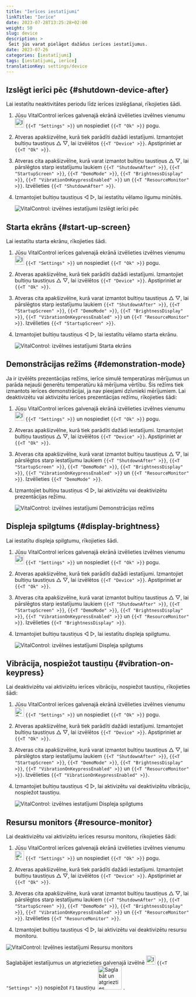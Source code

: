 ```yaml
---
title: "Ierīces iestatījumi"
linkTitle: "Ierīce"
date: 2023-07-28T13:25:28+02:00
weight: 50
slug: device
description: >
 Šeit jūs varat pielāgot dažādus ierīces iestatījumus.
date: 2023-07-26
categories: [iestatījumi]
tags: [iestatījumi, ierīce]
translationKey: settings/device
---
```

## Izslēgt ierīci pēc {#shutdown-device-after}
Lai iestatītu neaktivitātes periodu līdz ierīces izslēgšanai, rīkojieties šādi.

1. Jūsu VitalControl ierīces galvenajā ekrānā izvēlieties izvēlnes vienumu <img src="/icons/gear.svg" width="25" align="bottom" alt="Iestatījumi" /> `{{<T "Settings" >}}` un nospiediet `{{<T "Ok" >}}` pogu.

2. Atveras apakšizvēlne, kurā tiek parādīti dažādi iestatījumi. Izmantojiet bultiņu taustiņus △ ▽, lai izvēlētos `{{<T "Device" >}}`. Apstipriniet ar `{{<T "Ok" >}}`.

3. Atveras cita apakšizvēlne, kurā varat izmantot bultiņu taustiņus △ ▽, lai pārslēgtos starp iestatījumu laukiem `{{<T "ShutdownAfter" >}}`, `{{<T "StartupScreen" >}}`, `{{<T "DemoMode" >}}`, `{{<T "BrightnessDisplay" >}}`, `{{<T "VibrationOnKeypressEnabled" >}}` un `{{<T "ResourceMonitor" >}}`. Izvēlieties `{{<T "ShutdownAfter" >}}`.

4. Izmantojiet bultiņu taustiņus ◁ ▷, lai iestatītu vēlamo ilgumu minūtēs.

    ![VitalControl: izvēlnes iestatījumi Izslēgt ierīci pēc](../images/shutdowndeviceafter.png "Izslēgt ierīci pēc")

## Starta ekrāns {#start-up-screen}

Lai iestatītu starta ekrānu, rīkojieties šādi.

1. Jūsu VitalControl ierīces galvenajā ekrānā izvēlieties izvēlnes vienumu <img src="/icons/gear.svg" width="25" align="bottom" alt="Iestatījumi" /> `{{<T "Settings" >}}` un nospiediet `{{<T "Ok" >}}` pogu.

2. Atveras apakšizvēlne, kurā tiek parādīti dažādi iestatījumi. Izmantojiet bultiņu taustiņus △ ▽, lai izvēlētos `{{<T "Device" >}}`. Apstipriniet ar `{{<T "Ok" >}}`.

3. Atveras cita apakšizvēlne, kurā varat izmantot bultiņu taustiņus △ ▽, lai pārslēgtos starp iestatījumu laukiem `{{<T "ShutdownAfter" >}}`, `{{<T "StartupScreen" >}}`, `{{<T "DemoMode" >}}`, `{{<T "BrightnessDisplay" >}}`, `{{<T "VibrationOnKeypressEnabled" >}}` un `{{<T "ResourceMonitor" >}}`. Izvēlieties `{{<T "StartupScreen" >}}`.

4. Izmantojiet bultiņu taustiņus ◁ ▷, lai iestatītu vēlamo starta ekrānu.

   ![VitalControl: izvēlnes iestatījumi Starta ekrāns](../images/startupscreen.png "Starta ekrāns")

## Demonstrācijas režīms {#demonstration-mode}

Ja ir izvēlēts prezentācijas režīms, ierīce simulē temperatūras mērījumus un parāda nejauši ģenerētu temperatūru kā mērījuma vērtību. Šis režīms tiek izmantots ierīces demonstrācijai, ja nav pieejami dzīvnieki mērījumiem. Lai deaktivizētu vai aktivizētu ierīces prezentācijas režīmu, rīkojieties šādi:

1. Jūsu VitalControl ierīces galvenajā ekrānā izvēlieties izvēlnes vienumu <img src="/icons/gear.svg" width="25" align="bottom" alt="Iestatījumi" /> `{{<T "Settings" >}}` un nospiediet `{{<T "Ok" >}}` pogu.

2. Atveras apakšizvēlne, kurā tiek parādīti dažādi iestatījumi. Izmantojiet bultiņu taustiņus △ ▽, lai izvēlētos `{{<T "Device" >}}`. Apstipriniet ar `{{<T "Ok" >}}`.

3. Atveras cita apakšizvēlne, kurā varat izmantot bultiņu taustiņus △ ▽, lai pārslēgtos starp iestatījumu laukiem `{{<T "ShutdownAfter" >}}`, `{{<T "StartupScreen" >}}`, `{{<T "DemoMode" >}}`, `{{<T "BrightnessDisplay" >}}`, `{{<T "VibrationOnKeypressEnabled" >}}` un `{{<T "ResourceMonitor" >}}`. Izvēlieties `{{<T "DemoMode" >}}`.

4. Izmantojiet bultiņu taustiņus ◁ ▷, lai aktivizētu vai deaktivizētu prezentācijas režīmu.

   ![VitalControl: izvēlnes iestatījumi Demonstrācijas režīms](../images/demonstrationmode.png "Demonstrācijas režīms")

## Displeja spilgtums {#display-brightness}

Lai iestatītu displeja spilgtumu, rīkojieties šādi.

1. Jūsu VitalControl ierīces galvenajā ekrānā izvēlieties izvēlnes vienumu <img src="/icons/gear.svg" width="25" align="bottom" alt="Iestatījumi" /> `{{<T "Settings" >}}` un nospiediet `{{<T "Ok" >}}` pogu.

2. Atveras apakšizvēlne, kurā tiek parādīti dažādi iestatījumi. Izmantojiet bultiņu taustiņus △ ▽, lai izvēlētos `{{<T "Device" >}}`. Apstipriniet ar `{{<T "Ok" >}}`.

3. Atveras cita apakšizvēlne, kurā varat izmantot bultiņu taustiņus △ ▽, lai pārslēgtos starp iestatījumu laukiem `{{<T "ShutdownAfter" >}}`, `{{<T "StartupScreen" >}}`, `{{<T "DemoMode" >}}`, `{{<T "BrightnessDisplay" >}}`, `{{<T "VibrationOnKeypressEnabled" >}}` un `{{<T "ResourceMonitor" >}}`. Izvēlieties `{{<T "BrightnessDisplay" >}}`.

4. Izmantojiet bultiņu taustiņus ◁ ▷, lai iestatītu displeja spilgtumu.

   ![VitalControl: izvēlnes iestatījumi Displeja spilgtums](../images/displaybrightness.png "Displeja spilgtums")

## Vibrācija, nospiežot taustiņu {#vibration-on-keypress}

Lai deaktivizētu vai aktivizētu ierīces vibrāciju, nospiežot taustiņu, rīkojieties šādi:

1. Jūsu VitalControl ierīces galvenajā ekrānā izvēlieties izvēlnes vienumu <img src="/icons/gear.svg" width="25" align="bottom" alt="Settings" /> `{{<T "Settings" >}}` un nospiediet `{{<T "Ok" >}}` pogu.

2. Atveras apakšizvēlne, kurā tiek parādīti dažādi iestatījumi. Izmantojiet bultiņu taustiņus △ ▽, lai izvēlētos `{{<T "Device" >}}`. Apstipriniet ar `{{<T "Ok" >}}`.

3. Atveras cita apakšizvēlne, kurā varat izmantot bultiņu taustiņus △ ▽, lai pārslēgtos starp iestatījumu laukiem `{{<T "ShutdownAfter" >}}`, `{{<T "StartupScreen" >}}`, `{{<T "DemoMode" >}}`, `{{<T "BrightnessDisplay" >}}`, `{{<T "VibrationOnKeypressEnabled" >}}` un `{{<T "ResourceMonitor" >}}`. Izvēlieties `{{<T "VibrationOnKeypressEnabled" >}}`.

4. Izmantojiet bultiņu taustiņus ◁ ▷, lai aktivizētu vai deaktivizētu vibrāciju, nospiežot taustiņu.

   ![VitalControl: izvēlnes iestatījumi Displeja spilgtums](../images/vibrationonkeypress.png "Displeja spilgtums")

## Resursu monitors {#resource-monitor}

Lai deaktivizētu vai aktivizētu ierīces resursu monitoru, rīkojieties šādi:

1. Jūsu VitalControl ierīces galvenajā ekrānā izvēlieties izvēlnes vienumu <img src="/icons/gear.svg" width="25" align="bottom" alt="Settings" /> `{{<T "Settings" >}}` un nospiediet `{{<T "Ok" >}}` pogu.

2. Atveras apakšizvēlne, kurā tiek parādīti dažādi iestatījumi. Izmantojiet bultiņu taustiņus △ ▽, lai izvēlētos `{{<T "Device" >}}`. Apstipriniet ar `{{<T "Ok" >}}`.

3. Atveras cita apakšizvēlne, kurā varat izmantot bultiņu taustiņus △ ▽, lai pārslēgtos starp iestatījumu laukiem `{{<T "ShutdownAfter" >}}`, `{{<T "StartupScreen" >}}`, `{{<T "DemoMode" >}}`, `{{<T "BrightnessDisplay" >}}`, `{{<T "VibrationOnKeypressEnabled" >}}` un `{{<T "ResourceMonitor" >}}`. Izvēlieties `{{<T "ResourceMonitor" >}}`.

4. Izmantojiet bultiņu taustiņus ◁ ▷, lai aktivizētu vai deaktivizētu resursu monitoru.

![VitalControl: Izvēlnes iestatījumi Resursu monitors](../images/resourcemonitor.png "Resursu monitors")

Saglabājiet iestatījumus un atgriezieties galvenajā izvēlnē <img src="/icons/gear.svg" width="25" align="bottom" alt="Iestatījumi" /> `{{<T "Settings" >}}` nospiežot `F1` taustiņu &nbsp;<img src="/icons/footer/save_exit.svg" width="65" align="bottom" alt="Saglabāt un atgriezties" />&nbsp;.
